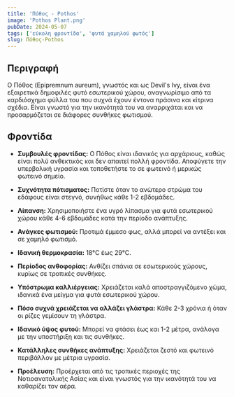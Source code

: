 ```yaml
---
title: 'Πόθος - Pothos'
image: 'Pothos Plant.png'
pubDate: 2024-05-07
tags: ['εύκολη φροντίδα', 'φυτά χαμηλού φωτός']
slug: Πόθος-Pothos
---
```


**Περιγραφή**
-------------
Ο Πόθος (Epipremnum aureum), γνωστός και ως Devil's Ivy, είναι ένα εξαιρετικά δημοφιλές φυτό εσωτερικού χώρου, αναγνωρίσιμο από τα καρδιόσχημα φύλλα του που συχνά έχουν έντονα πράσινα και κίτρινα σχέδια. Είναι γνωστό για την ικανότητά του να αναρριχάται και να προσαρμόζεται σε διάφορες συνθήκες φωτισμού.

**Φροντίδα**
------------

* **Συμβουλές φροντίδας:** 
  Ο Πόθος είναι ιδανικός για αρχάριους, καθώς είναι πολύ ανθεκτικός και δεν απαιτεί πολλή φροντίδα. Αποφύγετε την υπερβολική υγρασία και τοποθετήστε το σε φωτεινό ή μερικώς φωτεινό σημείο.

* **Συχνότητα πότισματος:** 
  Ποτίστε όταν το ανώτερο στρώμα του εδάφους είναι στεγνό, συνήθως κάθε 1-2 εβδομάδες.

* **Λίπανση:** 
  Χρησιμοποιήστε ένα υγρό λίπασμα για φυτά εσωτερικού χώρου κάθε 4-6 εβδομάδες κατά την περίοδο ανάπτυξης.

* **Ανάγκες φωτισμού:** 
  Προτιμά έμμεσο φως, αλλά μπορεί να αντέξει και σε χαμηλό φωτισμό.

* **Ιδανική θερμοκρασία:** 
  18°C έως 29°C.

* **Περίοδος ανθοφορίας:**
  Ανθίζει σπάνια σε εσωτερικούς χώρους, κυρίως σε τροπικές συνθήκες.

* **Υπόστρωμα καλλιέργειας:**
  Χρειάζεται καλά αποστραγγιζόμενο χώμα, ιδανικά ένα μείγμα για φυτά εσωτερικού χώρου.

* **Πόσο συχνά χρειάζεται να αλλάζει γλάστρα:** 
  Κάθε 2-3 χρόνια ή όταν οι ρίζες γεμίσουν τη γλάστρα.

* **Ιδανικό ύψος φυτού:** 
  Μπορεί να φτάσει έως και 1-2 μέτρα, ανάλογα με την υποστήριξη και τις συνθήκες.

* **Κατάλληλες συνθήκες ανάπτυξης:** 
  Χρειάζεται ζεστό και φωτεινό περιβάλλον με μέτρια υγρασία.

* **Προέλευση:**
  Προέρχεται από τις τροπικές περιοχές της Νοτιοανατολικής Ασίας και είναι γνωστός για την ικανότητά του να καθαρίζει τον αέρα.
